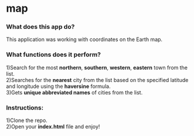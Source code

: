 # map

<h3>What does this app do?</h3>
This application was working with coordinates on the Earth map.
<h3>What functions does it perform?</h3>
1)Search for the most  <b>northern</b>,  <b>southern</b>,  <b>western</b>,  <b>eastern</b> town from the list.<br>
2)Searches for the <b>nearest</b> city from the list based on the specified latitude and longitude using the <b>haversine</b> formula.<br>
3)Gets <b>unique abbreviated names</b> of cities from the list.
<h3>Instructions:</h3>
1)Clone the repo.<br>
2)Open your <b>index.html</b> file and enjoy! 
